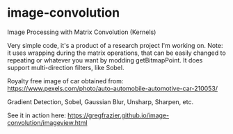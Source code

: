 # image-convolution
Image Processing with Matrix Convolution (Kernels)

Very simple code, it's a product of a research project I'm working on. Note: it uses wrapping during the matrix operations, that can be easily changed to repeating or whatever you want by modding getBitmapPoint. It does support multi-direction filters, like Sobel.

Royalty free image of car obtained from: https://www.pexels.com/photo/auto-automobile-automotive-car-210053/

Gradient Detection, Sobel, Gaussian Blur, Unsharp, Sharpen, etc.

See it in action here: https://gregfrazier.github.io/image-convolution/imageview.html

